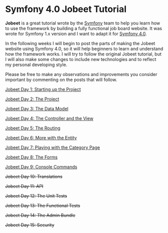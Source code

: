 # Symfony 4.0 Jobeet Tutorial

**Jobeet** is a great tutorial wrote by the [Symfony][1] team to help you learn how to use the framework by building a fully functional job board website. It was wrote for Symfony 1.x version and I want to adapt it for [Symfony 4.0][2].

In the following weeks I will begin to post the parts of making the Jobeet website using Symfony 4.0, so it will help beginners to learn and understand how the framework works. I will try to follow the original Jobeet tutorial, but I will also make some changes to include new technologies and to reflect my personal developing style.

Please be free to make any observations and improvements you consider important by commenting on the posts that will follow.

[Jobeet Day 1: Starting up the Project](/days/day-1.md)

[Jobeet Day 2: The Project](/days/day-2.md)

[Jobeet Day 3: The Data Model](/days/day-3.md)

[Jobeet Day 4: The Controller and the View](/days/day-4.md)

[Jobeet Day 5: The Routing](/days/day-5.md)

[Jobeet Day 6: More with the Entity](/days/day-6.md)

[Jobeet Day 7: Playing with the Category Page](/days/day-7.md)

[Jobeet Day 8: The Forms](/days/day-8.md)

[Jobeet Day 9: Console Commands](/days/day-9.md)

~~Jobeet Day 10: Translations~~

~~Jobeet Day 11: API~~

~~Jobeet Day 12: The Unit Tests~~

~~Jobeet Day 13: The Functional Tests~~

~~Jobeet Day 14: The Admin Bundle~~

~~Jobeet Day 15: Security~~


[1]: http://symfony.com/
[2]: http://symfony.com/roadmap?version=4.0#checker
